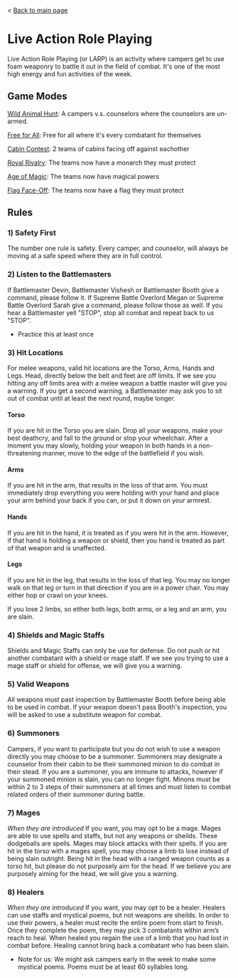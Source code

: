 < [Back to main page](../../README.md)

# Live Action Role Playing
Live Action Role Playing (or LARP) is an activity where campers get to use foam weaponry to battle it out in the field of combat. It's one of the most high energy and fun activities of the week.

## Game Modes

[Wild Animal Hunt](modes.md/#wild-animal-hunt): A campers v.s. counselors where the counselors are un-armed.

[Free for All](modes.md/#free-for-all): Free for all where it's every combatant for themselves

[Cabin Contest](modes.md/#cabin-contest): 2 teams of cabins facing off against eachother

[Royal Rivalry](modes.md/#royal-rivalry): The teams now have a monarch they must protect

[Age of Magic](modes.md/#age-of-magic): The teams now have magical powers

[Flag Face-Off](modes.md/#flag-face-off): The teams now have a flag they must protect

## Rules

### 1) Safety First
The number one rule is safety. Every camper, and counselor, will always be moving at a safe speed where they are in full control.

### 2) Listen to the Battlemasters
If Battlemaster Devin, Battlemaster Vishesh or Battlemaster Booth give a command, please follow it. If Supreme Battle Overlord Megan or Supreme Battle Overlord Sarah give a command, please follow those as well. If you hear a Battlemaster yell "STOP", stop all combat and repeat back to us "STOP".

- Practice this at least once

### 3) Hit Locations
For melee weapons, valid hit locations are the Torso, Arms, Hands and Legs. Head, directly below the belt and feet are off limits. If we see you hitting any off limits area with a melee weapon a battle master will give you a warning. If you get a second warning, a Battlemaster may ask you to sit out of combat until at least the next round, maybe longer. 

#### Torso
If you are hit in the Torso you are slain. Drop all your weapons, make your best deathcry, and fall to the ground or stop your wheelchair. After a moment you may slowly, holding your weapon in both hands in a non-threatening manner, move to the edge of the battlefield if you wish.

#### Arms
If you are hit in the arm, that results in the loss of that arm. You must immediately drop everything you were holding with your hand and place your arm behind your back if you can, or put it down on your armrest.

#### Hands
If you are hit in the hand, it is treated as if you were hit in the arm. However, if that hand is holding a weapon or shield, then you hand is treated as part of that weapon and is unaffected.

#### Legs
If you are hit in the leg, that results in the loss of that leg. You may no longer walk on that leg or turn in that direction if you are in a power chair. You may either hop or crawl on your knees.

If you lose 2 limbs, so either both legs, both arms, or a leg and an arm, you are slain. 

### 4) Shields and Magic Staffs
Shields and Magic Staffs can only be use for defense. Do not push or hit another combatant with a shield or mage staff. If we see you trying to use a mage staff or shield for offense, we will give you a warning.

### 5) Valid Weapons
All weapons must past inspection by Battlemaster Booth before being able to be used in combat. If your weapon doesn't pass Booth's inspection, you will be asked to use a substitute weapon for combat.

### 6) Summoners
Campers, if you want to participate but you do not wish to use a weapon directly you may choose to be a summoner. Summoners may designate a counselor from their cabin to be their summoned minion to do combat in their stead. If you are a summoner, you are immune to attacks, however if your summoned minion is slain, you can no longer fight. Minons must be within 2 to 3 steps of their summoners at all times and must listen to combat related orders of their summoner during battle.

### 7) Mages
*When they are introduced*
If you want, you may opt to be a mage. Mages are able to use spells and staffs, but not any weapons or sheilds. These dodgeballs are spells. Mages may block attacks with their spells. If you are hit in the torso with a mages spell, you may choose a limb to lose instead of being slain outright. Being hit in the head with a ranged weapon counts as a torso hit, but please do not purposely aim for the head. If we believe you are purposely aiming for the head, we will give you a warning.

### 8) Healers
*When they are introduced*
If you want, you may opt to be a healer. Healers can use staffs and mystical poems, but not weapons are sheilds. In order to use their powers, a healer must recite the entire poem from start to finish. Once they complete the poem, they may pick 3 combatants within arm’s reach to heal. When healed you regain the use of a limb that you had lost in combat before. Healing cannot bring back a combatant who has been slain.

- Note for us: We might ask campers early in the week to make some mystical poems. Poems must be at least 60 syllables long.
